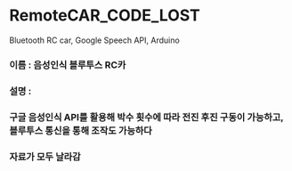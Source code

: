# RemoteCAR_CODE_LOST
Bluetooth RC car, Google Speech API, Arduino

### 이름 : 음성인식 블루투스 RC카
### 설명 : 
### 구글 음성인식 API를 활용해 박수 횟수에 따라 전진 후진 구동이 가능하고, 블루투스 통신을 통해 조작도 가능하다

### 자료가 모두 날라감
